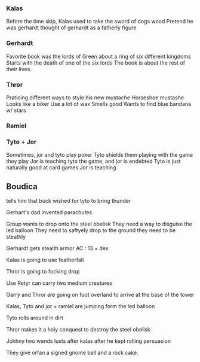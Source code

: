 ### Kalas
Before the time skip, Kalas used to take the sword of dogs wood
	Pretend he was gerhardt
	thought of gerhardt as a fatherly figure


### Gerhardt
Favorite book was the lords of Green
	about a ring of six different kingdoms
	Starts with the death of one of the six lords
	The book is about the rest of their lives.


### Thror 
Praticing different ways to style his new mustache
	Horseshoe mustashe
	Looks like a biker
	Use a lot of wax
	Smells good
	Wants to find blue bandana w/ stars



### Ramiel



### Tyto + Jor
Sometimes, jor and tyto play poker
	Tyto shields them playing with the game they play
	Jor is teaching tyto the game, and jor is endebted
	Tyto is just naturally good at card games
	Jor is teaching 


## Boudica
tells him that buck wished for tyto to bring thunder

Gerhart's dad invented parachutes

Group wants to drop onto the steel obelisk
	They need a way to disguise the led balloon
	They need to saftyely drop to the ground
	they need to be steathly

Gerhardt gets stealth armor
	AC : 13 + dex

Kalas is going to use featherfall

Thror is going to fucking drop

Use Retyr can carry two medium creatures

Garry and Thror are going on foot overland to arrive at the base of the tower

Kalas, Tyto and jor + ramiel are jumping form the led balloon

Tyto rolls around in dirt

Thror makes it a holy conquest to destroy the steel obelisk

Johhny two wands lusts after kalas after he kept rolling persuasion

They give orfan a signed gnome ball and a rock cake.